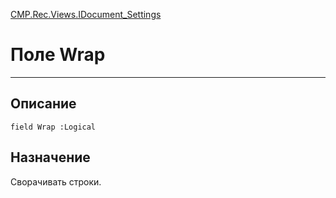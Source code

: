 ﻿---
Link: CMP.Rec.Views.IDocument_Settings.@Wrap
---

<!---  Навигация
[Имя проекта](#) :
-->
[CMP.Rec.Views.IDocument_Settings](Default)

# Поле Wrap
---

## Описание

    field Wrap :Logical

<!--
## Аргументы{#Args}

### Аргумент1

Описание аргумента 1
-->

## Назначение

Сворачивать строки.

<!--
## Пример

    Wrap...
-->

